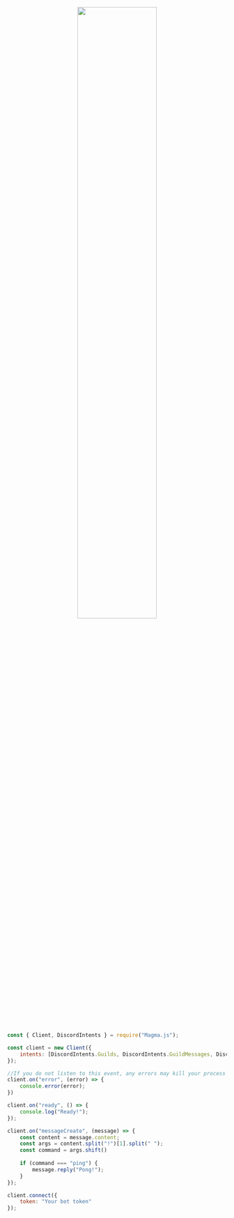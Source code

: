 <p align="center">
    <img width=60% src="https://user-images.githubusercontent.com/90880784/212175736-eed3f8f9-7740-4033-ae83-df2aaab1312e.png">
</p>

```js
const { Client, DiscordIntents } = require("Magma.js");

const client = new Client({
    intents: [DiscordIntents.Guilds, DiscordIntents.GuildMessages, DiscordIntents.MessageContent],
});

//If you do not listen to this event, any errors may kill your process
client.on("error", (error) => {
    console.error(error);
})

client.on("ready", () => {
    console.log("Ready!");
});

client.on("messageCreate", (message) => {
    const content = message.content;
    const args = content.split("!")[1].split(" ");
    const command = args.shift()
    
    if (command === "ping") {
        message.reply("Pong!");
    }
});

client.connect({
    token: "Your bot token"
});
```
